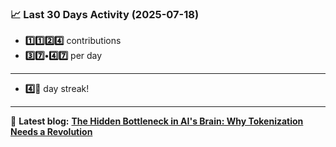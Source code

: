 <!--START_STATS-->
### 📈 Last 30 Days Activity (2025-07-18)  
- **1️⃣1️⃣2️⃣4️⃣** contributions  
- **3️⃣7️⃣•4️⃣7️⃣** per day
---
- **4️⃣🎱** day streak!
---
📝 **Latest blog:** [**The Hidden Bottleneck in AI's Brain: Why Tokenization Needs a Revolution**](https://andriak.com/blog/tokenization-revolution)
<!--END_STATS-->
